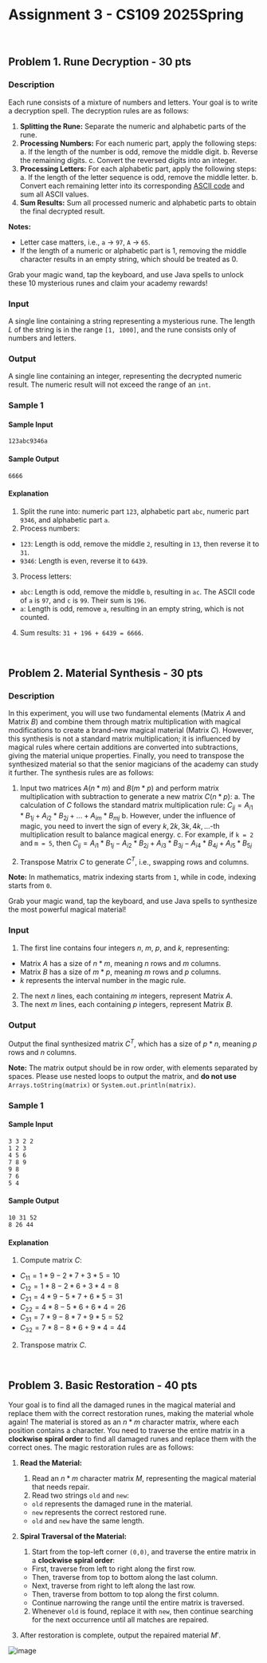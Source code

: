 # Assignment 3 - CS109 2025Spring

<br>

## Problem 1. Rune Decryption - 30 pts

### Description

Each rune consists of a mixture of numbers and letters. Your goal is to write a decryption spell. The decryption rules are as follows:

1. **Splitting the Rune:** Separate the numeric and alphabetic parts of the rune.
2. **Processing Numbers:** For each numeric part, apply the following steps:
  a. If the length of the number is odd, remove the middle digit.
  b. Reverse the remaining digits.
  c. Convert the reversed digits into an integer.
3. **Processing Letters:** For each alphabetic part, apply the following steps:
  a. If the length of the letter sequence is odd, remove the middle letter.
  b. Convert each remaining letter into its corresponding [ASCII code](https://en.wikipedia.org/wiki/ASCII) and sum all ASCII values.
4. **Sum Results:** Sum all processed numeric and alphabetic parts to obtain the final decrypted result.

**Notes:**
- Letter case matters, i.e., `a` -> `97`, `A` -> `65`.
- If the length of a numeric or alphabetic part is 1, removing the middle character results in an empty string, which should be treated as 0.

Grab your magic wand, tap the keyboard, and use Java spells to unlock these 10 mysterious runes and claim your academy rewards!

### Input

A single line containing a string representing a mysterious rune. The length $L$ of the string is in the range `[1, 1000]`, and the rune consists only of numbers and letters.

### Output

A single line containing an integer, representing the decrypted numeric result. The numeric result will not exceed the range of an `int`.

### Sample 1

#### Sample Input
```
123abc9346a
```

#### Sample Output
```
6666
```

#### Explanation

1. Split the rune into: numeric part `123`, alphabetic part `abc`, numeric part `9346`, and alphabetic part `a`.
2. Process numbers:
  - `123`: Length is odd, remove the middle `2`, resulting in `13`, then reverse it to `31`.
  - `9346`: Length is even, reverse it to `6439`.
3. Process letters:
  - `abc`: Length is odd, remove the middle `b`, resulting in `ac`. The ASCII code of `a` is `97`, and `c` is `99`. Their sum is `196`.
  - `a`: Length is odd, remove `a`, resulting in an empty string, which is not counted.
4. Sum results: `31 + 196 + 6439 = 6666`.


<br>

## Problem 2. Material Synthesis - 30 pts

### Description

In this experiment, you will use two fundamental elements (Matrix $A$ and Matrix $B$) and combine them through matrix multiplication with magical modifications to create a brand-new magical material (Matrix $C$). However, this synthesis is not a standard matrix multiplication; it is influenced by magical rules where certain additions are converted into subtractions, giving the material unique properties. Finally, you need to transpose the synthesized material so that the senior magicians of the academy can study it further. The synthesis rules are as follows:

1. Input two matrices $A (n * m)$ and $B (m * p)$ and perform matrix multiplication with subtraction to generate a new matrix $C (n * p)$:
   a. The calculation of $C$ follows the standard matrix multiplication rule: $C_{ij} = A_{i1} * B_{1j} + A_{i2} * B_{2j} + ... + A_{im} * B_{mj}$
   b. However, under the influence of magic, you need to invert the sign of every $k, 2k, 3k, 4k, ...$-th multiplication result to balance magical energy.
   c. For example, if `k = 2` and `m = 5`, then $C_{ij} = A_{i1} * B_{1j} - A_{i2} * B_{2j} + A_{i3} * B_{3j} - A_{i4} * B_{4j} + A_{i5} * B_{5j}$

2. Transpose Matrix $C$ to generate $C^T$, i.e., swapping rows and columns.

**Note:** In mathematics, matrix indexing starts from `1`, while in code, indexing starts from `0`.

Grab your magic wand, tap the keyboard, and use Java spells to synthesize the most powerful magical material!

### Input

1. The first line contains four integers $n$, $m$, $p$, and $k$, representing:
  - Matrix $A$ has a size of $n * m$, meaning $n$ rows and $m$ columns.
  - Matrix $B$ has a size of $m * p$, meaning $m$ rows and $p$ columns.
  - $k$ represents the interval number in the magic rule.
2. The next $n$ lines, each containing $m$ integers, represent Matrix $A$.
3. The next $m$ lines, each containing $p$ integers, represent Matrix $B$.

### Output

Output the final synthesized matrix $C^T$, which has a size of $p * n$, meaning $p$ rows and $n$ columns.

**Note:** The matrix output should be in row order, with elements separated by spaces. Please use nested loops to output the matrix, and **do not use** `Arrays.toString(matrix)` or `System.out.println(matrix)`.

### Sample 1

#### Sample Input
```
3 3 2 2
1 2 3
4 5 6
7 8 9
9 8
7 6
5 4
```

#### Sample Output
```
10 31 52
8 26 44
```

#### Explanation

1. Compute matrix $C$:
  - $C_{11} = 1 * 9 - 2 * 7 + 3 * 5 = 10$
  - $C_{12} = 1 * 8 - 2 * 6 + 3 * 4 = 8$
  - $C_{21} = 4 * 9 - 5 * 7 + 6 * 5 = 31$
  - $C_{22} = 4 * 8 - 5 * 6 +6 * 4 = 26$
  - $C_{31} = 7 * 9 - 8 * 7 + 9 * 5 = 52$
  - $C_{32} = 7 * 8 - 8 * 6 + 9 * 4 = 44$
2. Transpose matrix $C$.

<br>

## Problem 3. Basic Restoration - 40 pts

Your goal is to find all the damaged runes in the magical material and replace them with the correct restoration runes, making the material whole again! The material is stored as an $n * m$ character matrix, where each position contains a character. You need to traverse the entire matrix in a **clockwise spiral order** to find all damaged runes and replace them with the correct ones. The magic restoration rules are as follows:

1. **Read the Material:**
   1. Read an $n * m$ character matrix $M$, representing the magical material that needs repair.
   2. Read two strings `old` and `new`:
    - `old` represents the damaged rune in the material.
    - `new` represents the correct restored rune.
    - `old` and `new` have the same length.

2. **Spiral Traversal of the Material:**
   1. Start from the top-left corner `(0,0)`, and traverse the entire matrix in a **clockwise spiral order**:
    - First, traverse from left to right along the first row.
    - Then, traverse from top to bottom along the last column.
    - Next, traverse from right to left along the last row.
    - Then, traverse from bottom to top along the first column.
    - Continue narrowing the range until the entire matrix is traversed.
   2. Whenever `old` is found, replace it with `new`, then continue searching for the next occurrence until all matches are repaired.

3. After restoration is complete, output the repaired material $M'$.

![image](https://github.com/lxriscute0501/SUSTech-Notes-of-CS/blob/main/CS109%20Introduction%20to%20Computer(JavaA)%20Programming%20/Assignment%20/assignment%203/image/temp-Imagejc-JH10.avif)




